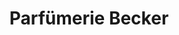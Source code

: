 ---
title: "Parfümerie Becker"
url: /bonn/parfuemerie-becker-clemens-august-strasse/
shop: Parfümerie
---